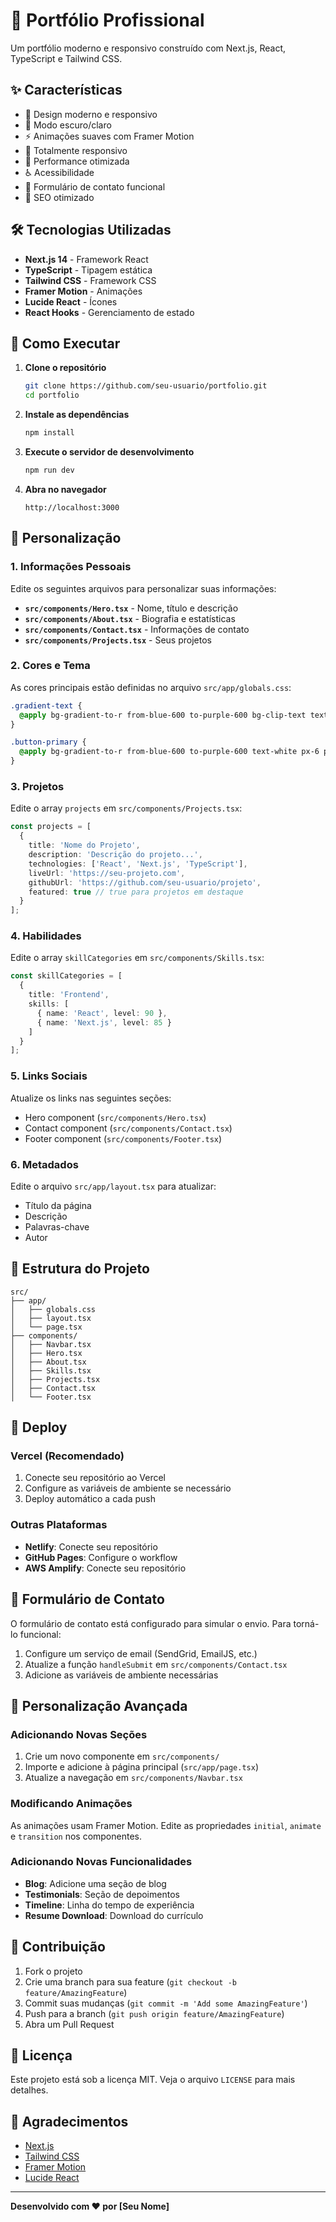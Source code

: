 # 🚀 Portfólio Profissional

Um portfólio moderno e responsivo construído com Next.js, React, TypeScript e Tailwind CSS.

## ✨ Características

- 🎨 Design moderno e responsivo
- 🌙 Modo escuro/claro
- ⚡ Animações suaves com Framer Motion
- 📱 Totalmente responsivo
- 🚀 Performance otimizada
- ♿ Acessibilidade
- 📧 Formulário de contato funcional
- 🎯 SEO otimizado

## 🛠️ Tecnologias Utilizadas

- **Next.js 14** - Framework React
- **TypeScript** - Tipagem estática
- **Tailwind CSS** - Framework CSS
- **Framer Motion** - Animações
- **Lucide React** - Ícones
- **React Hooks** - Gerenciamento de estado

## 🚀 Como Executar

1. **Clone o repositório**
   ```bash
   git clone https://github.com/seu-usuario/portfolio.git
   cd portfolio
   ```

2. **Instale as dependências**
   ```bash
   npm install
   ```

3. **Execute o servidor de desenvolvimento**
   ```bash
   npm run dev
   ```

4. **Abra no navegador**
   ```
   http://localhost:3000
   ```

## 📝 Personalização

### 1. Informações Pessoais

Edite os seguintes arquivos para personalizar suas informações:

- **`src/components/Hero.tsx`** - Nome, título e descrição
- **`src/components/About.tsx`** - Biografia e estatísticas
- **`src/components/Contact.tsx`** - Informações de contato
- **`src/components/Projects.tsx`** - Seus projetos

### 2. Cores e Tema

As cores principais estão definidas no arquivo `src/app/globals.css`:

```css
.gradient-text {
  @apply bg-gradient-to-r from-blue-600 to-purple-600 bg-clip-text text-transparent;
}

.button-primary {
  @apply bg-gradient-to-r from-blue-600 to-purple-600 text-white px-6 py-3 rounded-lg font-medium transition-all duration-300 hover:shadow-lg hover:scale-105;
}
```

### 3. Projetos

Edite o array `projects` em `src/components/Projects.tsx`:

```typescript
const projects = [
  {
    title: 'Nome do Projeto',
    description: 'Descrição do projeto...',
    technologies: ['React', 'Next.js', 'TypeScript'],
    liveUrl: 'https://seu-projeto.com',
    githubUrl: 'https://github.com/seu-usuario/projeto',
    featured: true // true para projetos em destaque
  }
];
```

### 4. Habilidades

Edite o array `skillCategories` em `src/components/Skills.tsx`:

```typescript
const skillCategories = [
  {
    title: 'Frontend',
    skills: [
      { name: 'React', level: 90 },
      { name: 'Next.js', level: 85 }
    ]
  }
];
```

### 5. Links Sociais

Atualize os links nas seguintes seções:
- Hero component (`src/components/Hero.tsx`)
- Contact component (`src/components/Contact.tsx`)
- Footer component (`src/components/Footer.tsx`)

### 6. Metadados

Edite o arquivo `src/app/layout.tsx` para atualizar:
- Título da página
- Descrição
- Palavras-chave
- Autor

## 📁 Estrutura do Projeto

```
src/
├── app/
│   ├── globals.css
│   ├── layout.tsx
│   └── page.tsx
├── components/
│   ├── Navbar.tsx
│   ├── Hero.tsx
│   ├── About.tsx
│   ├── Skills.tsx
│   ├── Projects.tsx
│   ├── Contact.tsx
│   └── Footer.tsx
```

## 🚀 Deploy

### Vercel (Recomendado)

1. Conecte seu repositório ao Vercel
2. Configure as variáveis de ambiente se necessário
3. Deploy automático a cada push

### Outras Plataformas

- **Netlify**: Conecte seu repositório
- **GitHub Pages**: Configure o workflow
- **AWS Amplify**: Conecte seu repositório

## 📧 Formulário de Contato

O formulário de contato está configurado para simular o envio. Para torná-lo funcional:

1. Configure um serviço de email (SendGrid, EmailJS, etc.)
2. Atualize a função `handleSubmit` em `src/components/Contact.tsx`
3. Adicione as variáveis de ambiente necessárias

## 🎨 Personalização Avançada

### Adicionando Novas Seções

1. Crie um novo componente em `src/components/`
2. Importe e adicione à página principal (`src/app/page.tsx`)
3. Atualize a navegação em `src/components/Navbar.tsx`

### Modificando Animações

As animações usam Framer Motion. Edite as propriedades `initial`, `animate` e `transition` nos componentes.

### Adicionando Novas Funcionalidades

- **Blog**: Adicione uma seção de blog
- **Testimonials**: Seção de depoimentos
- **Timeline**: Linha do tempo de experiência
- **Resume Download**: Download do currículo

## 🤝 Contribuição

1. Fork o projeto
2. Crie uma branch para sua feature (`git checkout -b feature/AmazingFeature`)
3. Commit suas mudanças (`git commit -m 'Add some AmazingFeature'`)
4. Push para a branch (`git push origin feature/AmazingFeature`)
5. Abra um Pull Request

## 📄 Licença

Este projeto está sob a licença MIT. Veja o arquivo `LICENSE` para mais detalhes.

## 🙏 Agradecimentos

- [Next.js](https://nextjs.org/)
- [Tailwind CSS](https://tailwindcss.com/)
- [Framer Motion](https://www.framer.com/motion/)
- [Lucide React](https://lucide.dev/)

---

**Desenvolvido com ❤️ por [Seu Nome]**
